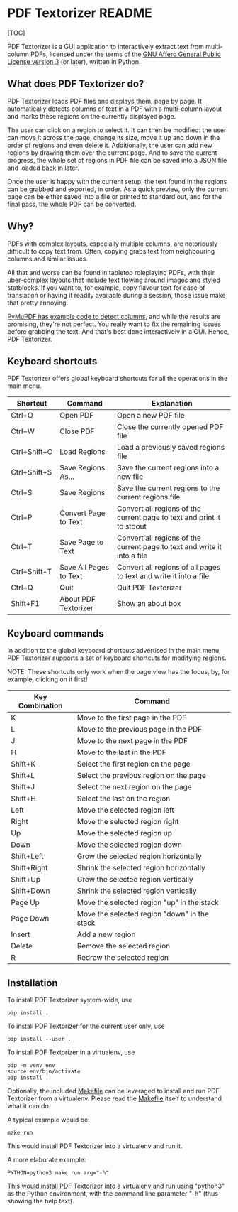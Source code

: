 PDF Textorizer README
=====================

[TOC]

PDF Textorizer is a GUI application to interactively extract text from
multi-column PDFs, licensed under the terms of the
[GNU Affero General Public License version 3](https://www.gnu.org/licenses/agpl.html)
(or later), written in Python.


What does PDF Textorizer do?
----------------------------

PDF Textorizer loads PDF files and displays them, page by page. It
automatically detects columns of text in a PDF with a multi-column layout and
marks these regions on the currently displayed page.

The user can click on a region to select it. It can then be modified: the user
can move it across the page, change its size, move it up and down in the order
of regions and even delete it. Additionally, the user can add new regions by
drawing them over the current page. And to save the current progress, the whole
set of regions in PDF file can be saved into a JSON file and loaded back in
later.

Once the user is happy with the current setup, the text found in the regions
can be grabbed and exported, in order. As a quick preview, only the current
page can be either saved into a file or printed to standard out, and for the
final pass, the whole PDF can be converted.

Why?
----

PDFs with complex layouts, especially multiple columns, are notoriously
difficult to copy text from. Often, copying grabs text from neighbouring
columns and similar issues.

All that and worse can be found in tabletop roleplaying PDFs, with their
uber-complex layouts that include text flowing around images and styled
statblocks. If you want to, for example, copy flavour text for ease of
translation or having it readily available during a session, those issue
make that pretty annoying.

[PyMuPDF has example code to detect columns](https://artifex.com/blog/extract-text-from-a-multi-column-document-using-pymupdf-inpython),
and while the results are promising, they're not perfect. You really want
to fix the remaining issues before grabbing the text. And that's best
done interactively in a GUI. Hence, PDF Textorizer.

Keyboard shortcuts
------------------

PDF Textorizer offers global keyboard shortcuts for all the operations
in the main menu.

| Shortcut        | Command                   | Explanation                                                              |
| --------------- | --------------------------|--------------------------------------------------------------------------|
| Ctrl+O          | Open PDF                  | Open a new PDF file                                                      |
| Ctrl+W          | Close PDF                 | Close the currently opened PDF file                                      |
| Ctrl+Shift+O    | Load Regions              | Load a previously saved regions file                                     |
| Ctrl+Shift+S    | Save Regions As...        | Save the current regions into a new file                                 |
| Ctrl+S          | Save Regions              | Save the current regions to the current regions file                     |
| Ctrl+P          | Convert Page to Text      | Convert all regions of the current page to text and print it to stdout   |
| Ctrl+T          | Save Page to Text         | Convert all regions of the current page to text and write it into a file |
| Ctrl+Shift-T    | Save All Pages to Text    | Convert all regions of all pages to text and write it into a file        |
| Ctrl+Q          | Quit                      | Quit PDF Textorizer                                                      |
| Shift+F1        | About PDF Textorizer      | Show an about box                                                        |

Keyboard commands
-----------------

In addition to the global keyboard shortcuts advertised in the main menu,
PDF Textorizer supports a set of keyboard shortcuts for modifying regions.

NOTE: These shortcuts only work when the page view has the focus, by, for
      example, clicking on it first!

| Key Combination | Command                                      |
| --------------- | ---------------------------------------------|
| K               | Move to the first page in the PDF            |
| L               | Move to the previous page in the PDF         |
| J               | Move to the next page in the PDF             |
| H               | Move to the last in the PDF                  |
| Shift+K         | Select the first region on the page          |
| Shift+L         | Select the previous region on the page       |
| Shift+J         | Select the next region on the page           |
| Shift+H         | Select the last on the region                |
| Left            | Move the selected region left                |
| Right           | Move the selected region right               |
| Up              | Move the selected region up                  |
| Down            | Move the selected region down                |
| Shift+Left      | Grow the selected region horizontally        |
| Shift+Right     | Shrink the selected region horizontally      |
| Shift+Up        | Grow the selected region vertically          |
| Shift+Down      | Shrink the selected region vertically        |
| Page Up         | Move the selected region "up" in the stack   |
| Page Down       | Move the selected region "down" in the stack |
| Insert          | Add a new region                             |
| Delete          | Remove the selected region                   |
| R               | Redraw the selected region                   |

Installation
------------

To install PDF Textorizer system-wide, use
```
pip install .
```

To install PDF Textorizer for the current user only, use
```
pip install --user .
```

To install PDF Textorizer in a virtualenv, use
```
pip -m venv env
source env/bin/activate
pip install .
```

Optionally, the included [Makefile](Makefile) can be leveraged to install and
run PDF Textorizer from a virtualenv. Please read the [Makefile](Makefile) itself
to understand what it can do.

A typical example would be:

```
make run
```

This would install PDF Textorizer into a virtualenv and run it.

A more elaborate example:

```
PYTHON=python3 make run arg="-h"
```

This would install PDF Textorizer into a virtualenv and run using "python3" as
the Python environment, with the command line parameter "-h" (thus showing
the help text).
